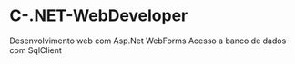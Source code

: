 # C-.NET-WebDeveloper
Desenvolvimento web com Asp.Net WebForms Acesso a banco de dados com SqlClient
